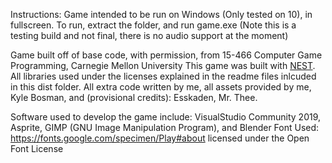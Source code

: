 Instructions:
Game intended to be run on Windows (Only tested on 10), in fullscreen. To run, extract the folder, and run game.exe
(Note this is a testing build and not final, there is no audio support at the moment)

Game built off of base code, with permission, from 15-466 Computer Game Programming, Carnegie Mellon University
This game was built with [NEST](NEST.md).
All libraries used under the licenses explained in the readme files inlcuded in this dist folder.
All extra code written by me, all assets provided by me, Kyle Bosman, and (provisional credits): Esskaden, Mr. Thee.

Software used to develop the game include: VisualStudio Community 2019, Asprite, GIMP (GNU Image Manipulation Program), and Blender
Font Used: https://fonts.google.com/specimen/Play#about licensed under the Open Font License